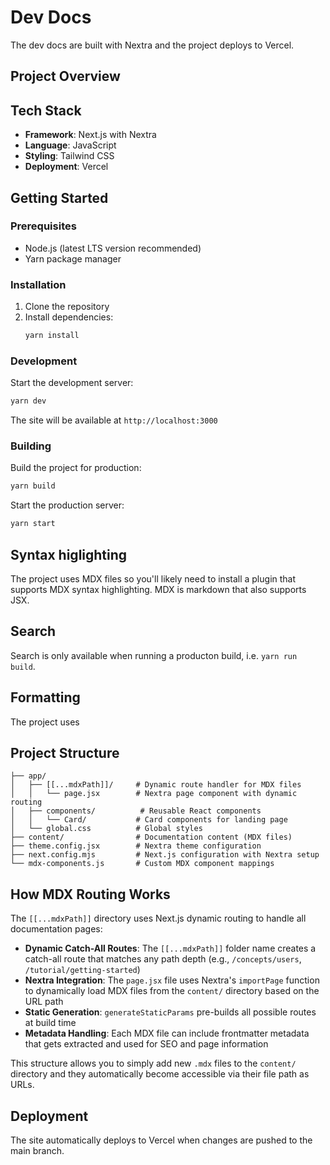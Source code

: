 # Dev Docs

The dev docs are built with Nextra and the project deploys to Vercel.

## Project Overview

## Tech Stack

- **Framework**: Next.js with Nextra
- **Language**: JavaScript
- **Styling**: Tailwind CSS
- **Deployment**: Vercel

## Getting Started

### Prerequisites

- Node.js (latest LTS version recommended)
- Yarn package manager

### Installation

1. Clone the repository
2. Install dependencies:
   ```bash
   yarn install
   ```

### Development

Start the development server:

```bash
yarn dev
```

The site will be available at `http://localhost:3000`

### Building

Build the project for production:

```bash
yarn build
```

Start the production server:

```bash
yarn start
```

## Syntax higlighting

The project uses MDX files so you'll likely need to install a plugin that supports MDX syntax highlighting. MDX is markdown that also supports JSX.

## Search

Search is only available when running a producton build, i.e. `yarn run build`.

## Formatting

The project uses 

## Project Structure

```
├── app/
│   ├── [[...mdxPath]]/     # Dynamic route handler for MDX files
│   │   └── page.jsx        # Nextra page component with dynamic routing
│   ├── components/          # Reusable React components
│   │   └── Card/           # Card components for landing page
│   └── global.css          # Global styles
├── content/                # Documentation content (MDX files)
├── theme.config.jsx        # Nextra theme configuration
├── next.config.mjs         # Next.js configuration with Nextra setup
└── mdx-components.js       # Custom MDX component mappings
```

## How MDX Routing Works

The `[[...mdxPath]]` directory uses Next.js dynamic routing to handle all documentation pages:

- **Dynamic Catch-All Routes**: The `[[...mdxPath]]` folder name creates a catch-all route that matches any path depth (e.g., `/concepts/users`, `/tutorial/getting-started`)
- **Nextra Integration**: The `page.jsx` file uses Nextra's `importPage` function to dynamically load MDX files from the `content/` directory based on the URL path
- **Static Generation**: `generateStaticParams` pre-builds all possible routes at build time
- **Metadata Handling**: Each MDX file can include frontmatter metadata that gets extracted and used for SEO and page information

This structure allows you to simply add new `.mdx` files to the `content/` directory and they automatically become accessible via their file path as URLs.

## Deployment

The site automatically deploys to Vercel when changes are pushed to the main branch.
